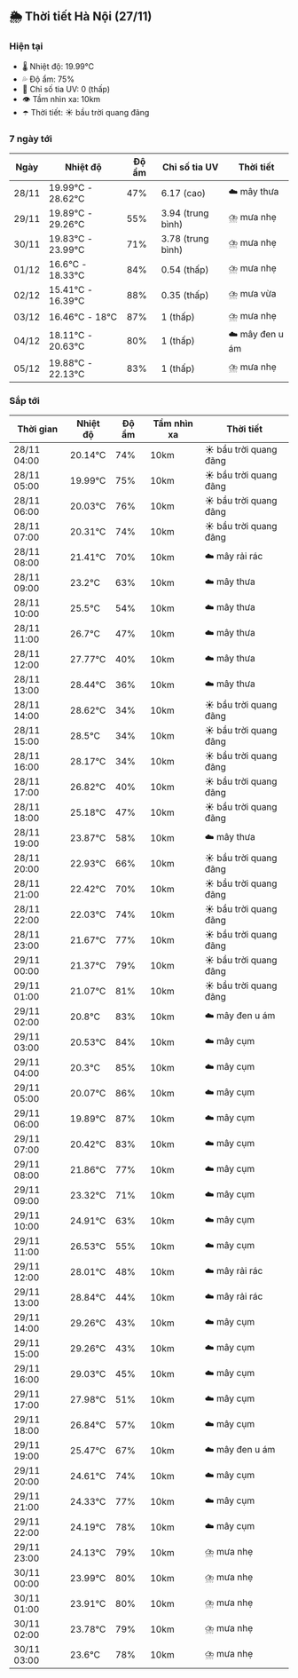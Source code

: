## 🌦️ Thời tiết Hà Nội (27/11)

### Hiện tại

- 🌡️ Nhiệt độ: 19.99℃
- 💦 Độ ẩm: 75%
- 🌟 Chỉ số tia UV: 0 (thấp)
- 👁️ Tầm nhìn xa: 10km
- ☂️ Thời tiết: ☀️ bầu trời quang đãng

### 7 ngày tới

| Ngày | Nhiệt độ | Độ ẩm | Chỉ số tia UV | Thời tiết |
| --- | --- | --- | --- | --- |
| 28/11 | 19.99℃ - 28.62℃ | 47% | 6.17 (cao) | ☁️ mây thưa |
| 29/11 | 19.89℃ - 29.26℃ | 55% | 3.94 (trung bình) | ⛈️ mưa nhẹ |
| 30/11 | 19.83℃ - 23.99℃ | 71% | 3.78 (trung bình) | ⛈️ mưa nhẹ |
| 01/12 | 16.6℃ - 18.33℃ | 84% | 0.54 (thấp) | ⛈️ mưa nhẹ |
| 02/12 | 15.41℃ - 16.39℃ | 88% | 0.35 (thấp) | ⛈️ mưa vừa |
| 03/12 | 16.46℃ - 18℃ | 87% | 1 (thấp) | ⛈️ mưa nhẹ |
| 04/12 | 18.11℃ - 20.63℃ | 80% | 1 (thấp) | ☁️ mây đen u ám |
| 05/12 | 19.88℃ - 22.13℃ | 83% | 1 (thấp) | ⛈️ mưa nhẹ |

### Sắp tới

| Thời gian | Nhiệt độ | Độ ẩm | Tầm nhìn xa | Thời tiết |
| --- | --- | --- | --- | --- |
| 28/11 04:00 | 20.14℃ | 74% | 10km | ☀️ bầu trời quang đãng |
| 28/11 05:00 | 19.99℃ | 75% | 10km | ☀️ bầu trời quang đãng |
| 28/11 06:00 | 20.03℃ | 76% | 10km | ☀️ bầu trời quang đãng |
| 28/11 07:00 | 20.31℃ | 74% | 10km | ☀️ bầu trời quang đãng |
| 28/11 08:00 | 21.41℃ | 70% | 10km | ☁️ mây rải rác |
| 28/11 09:00 | 23.2℃ | 63% | 10km | ☁️ mây thưa |
| 28/11 10:00 | 25.5℃ | 54% | 10km | ☁️ mây thưa |
| 28/11 11:00 | 26.7℃ | 47% | 10km | ☁️ mây thưa |
| 28/11 12:00 | 27.77℃ | 40% | 10km | ☁️ mây thưa |
| 28/11 13:00 | 28.44℃ | 36% | 10km | ☁️ mây thưa |
| 28/11 14:00 | 28.62℃ | 34% | 10km | ☀️ bầu trời quang đãng |
| 28/11 15:00 | 28.5℃ | 34% | 10km | ☀️ bầu trời quang đãng |
| 28/11 16:00 | 28.17℃ | 34% | 10km | ☀️ bầu trời quang đãng |
| 28/11 17:00 | 26.82℃ | 40% | 10km | ☀️ bầu trời quang đãng |
| 28/11 18:00 | 25.18℃ | 47% | 10km | ☀️ bầu trời quang đãng |
| 28/11 19:00 | 23.87℃ | 58% | 10km | ☁️ mây thưa |
| 28/11 20:00 | 22.93℃ | 66% | 10km | ☀️ bầu trời quang đãng |
| 28/11 21:00 | 22.42℃ | 70% | 10km | ☀️ bầu trời quang đãng |
| 28/11 22:00 | 22.03℃ | 74% | 10km | ☀️ bầu trời quang đãng |
| 28/11 23:00 | 21.67℃ | 77% | 10km | ☀️ bầu trời quang đãng |
| 29/11 00:00 | 21.37℃ | 79% | 10km | ☀️ bầu trời quang đãng |
| 29/11 01:00 | 21.07℃ | 81% | 10km | ☀️ bầu trời quang đãng |
| 29/11 02:00 | 20.8℃ | 83% | 10km | ☁️ mây đen u ám |
| 29/11 03:00 | 20.53℃ | 84% | 10km | ☁️ mây cụm |
| 29/11 04:00 | 20.3℃ | 85% | 10km | ☁️ mây cụm |
| 29/11 05:00 | 20.07℃ | 86% | 10km | ☁️ mây cụm |
| 29/11 06:00 | 19.89℃ | 87% | 10km | ☁️ mây cụm |
| 29/11 07:00 | 20.42℃ | 83% | 10km | ☁️ mây cụm |
| 29/11 08:00 | 21.86℃ | 77% | 10km | ☁️ mây cụm |
| 29/11 09:00 | 23.32℃ | 71% | 10km | ☁️ mây cụm |
| 29/11 10:00 | 24.91℃ | 63% | 10km | ☁️ mây cụm |
| 29/11 11:00 | 26.53℃ | 55% | 10km | ☁️ mây cụm |
| 29/11 12:00 | 28.01℃ | 48% | 10km | ☁️ mây rải rác |
| 29/11 13:00 | 28.84℃ | 44% | 10km | ☁️ mây rải rác |
| 29/11 14:00 | 29.26℃ | 43% | 10km | ☁️ mây cụm |
| 29/11 15:00 | 29.26℃ | 43% | 10km | ☁️ mây cụm |
| 29/11 16:00 | 29.03℃ | 45% | 10km | ☁️ mây cụm |
| 29/11 17:00 | 27.98℃ | 51% | 10km | ☁️ mây cụm |
| 29/11 18:00 | 26.84℃ | 57% | 10km | ☁️ mây cụm |
| 29/11 19:00 | 25.47℃ | 67% | 10km | ☁️ mây đen u ám |
| 29/11 20:00 | 24.61℃ | 74% | 10km | ☁️ mây cụm |
| 29/11 21:00 | 24.33℃ | 77% | 10km | ☁️ mây cụm |
| 29/11 22:00 | 24.19℃ | 78% | 10km | ☁️ mây cụm |
| 29/11 23:00 | 24.13℃ | 79% | 10km | ⛈️ mưa nhẹ |
| 30/11 00:00 | 23.99℃ | 80% | 10km | ⛈️ mưa nhẹ |
| 30/11 01:00 | 23.91℃ | 80% | 10km | ⛈️ mưa nhẹ |
| 30/11 02:00 | 23.78℃ | 79% | 10km | ⛈️ mưa nhẹ |
| 30/11 03:00 | 23.6℃ | 78% | 10km | ⛈️ mưa nhẹ |
